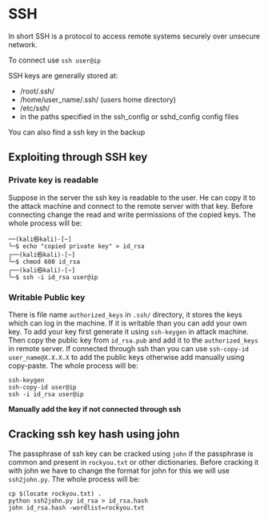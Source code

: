 # SSH

In short SSH is a protocol to access remote systems securely over unsecure network.

To connect use `ssh user@ip`

SSH keys are generally stored at:
- /root/.ssh/
- /home/user_name/.ssh/ (users home directory)
- /etc/ssh/
- in the paths specified in the ssh_config or sshd_config config files

You can also find a ssh key in the backup

## Exploiting through SSH key

### Private key is readable

Suppose in the server the ssh key is readable to the user. He can copy it to the attack machine and connect to the remote server with that key. Before connecting change the read and write permissions of the copied keys. The whole process will be:
```console
──(kali㉿kali)-[~]
└─$ echo "copied private key" > id_rsa
┌──(kali㉿kali)-[~]
└─$ chmod 600 id_rsa
┌──(kali㉿kali)-[~]
└─$ ssh -i id_rsa user@ip
```

### Writable Public key

There is file name `authorized_keys` in `.ssh/` directory, it stores the keys which can log in the machine. If it is writable than you can add your own key. To add your key first generate it using `ssh-keygen` in attack machine. Then copy the public key from `id_rsa.pub` and add it to the `authorized_keys` in remote server. If connected through ssh than you can use `ssh-copy-id user_name@X.X.X.X` to add the public keys otherwise add manually using copy-paste. The whole process will be:
```console
ssh-keygen
ssh-copy-id user@ip
ssh -i id_rsa user@ip
```
**Manually add the key if not connected through ssh**

## Cracking ssh key hash using john

The passphrase of ssh key can be cracked using `john` if the passphrase is common and present in `rockyou.txt` or other dictionaries. Before cracking it with john we have to change the format for john for this we will use `ssh2john.py`. The whole process will be:
```console
cp $(locate rockyou.txt) .
python ssh2john.py id_rsa > id_rsa.hash
john id_rsa.hash -wordlist=rockyou.txt
```

